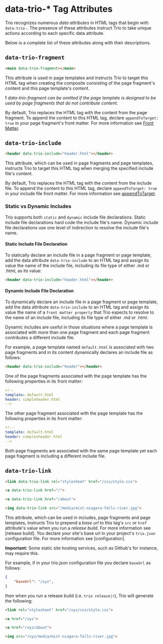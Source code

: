 <!--
template: learnhowto.html
title: data-trio-* Tag Attributes
appendToTarget: true
activeHeaderItem: 2
callback: showCurrentPageInHeader.js
-->

# data-trio-* Tag Attributes

Trio recognizes numerous *data attributes* in HTML tags that begin with `data-trio-`. The presence of these attributes instruct Trio to take unique actions according to each specific data attribute.

Below is a complete list of these attributes along with their descriptions.

## `data-trio-fragment`

```html
<main data-trio-fragment></main>
```

This attribute is used in page templates and instructs Trio to target this HTML tag when creating the composite consisting of the page fragment's content and this page template's content.

__!__ _data-trio-fragment can be omitted if the page template is designed to be used by page fragments that do not contribute content._

By default, Trio replaces the HTML tag with the content from the page fragment. To append the content to this HTML tag, declare `appendToTarget: true` in your page fragment's front matter. For more information see <a data-trio-link href="/docs/learn/frontmatter">Front Matter</a>.

## `data-trio-include`

```html
<header data-trio-include="header.html"></header>
```

This attribute, which can be used in page fragments and page templates, instructs Trio to target this HTML tag when merging the specified include file's content.

By default, Trio replaces the HTML tag with the content from the include file. To append the content to this HTML tag, declare `appendToTarget: true` in your include file front matter. For more information see [appendToTarget](#appendtotarget).

### Static vs Dynamic Includes

Trio supports both `static` and `dynamic` include file declarations. Static include file declarations hard code the include file's name. Dynamic include file declarations use one level of indirection to resolve the include file's name.

#### Static Include File Declaration

To statically declare an include file in a page fragment or page template, add the data attribute `data-trio-include` to an HTML tag and assign its value the name of the include file, including its file type of either .md or .html, as its value:

```html
<header data-trio-include="header.html"></header>
```

#### Dynamic Include File Declaration

To dynamically declare an include file in a page fragment or page template, add the data attribute `data-trio-include` to an HTML tag and assign its value the name of a `front matter property` that Trio expects to resolve to the name of an include file, including its file type of either .md or .html.

Dynamic includes are useful in those situations where a page template is associated with more than one page fragment and each page fragment contributes a different include file.

For example, a page template named `default.html` is associated with two page fragments and in its content dynamically declares an include file as follows:

```html
<header data-trio-include="header"></header>
```

One of the page fragments associated with the page template has the following properties in its front matter:

```YAML
<!--
template: default.html
header: simpleheader.html
-->
```

The other page fragment associated with the page template has the following properties in its front matter:

```YAML
<!--
template: default.html
header: complexheader.html
-->
```

Both page fragments are associated with the same page template yet each page fragment is including a different include file.

## `data-trio-link`

```html
<link data-trio-link rel="stylesheet" href="/css/style.css">

<a data-trio-link href="/">

<a data-trio-link href="/about">

<img data-trio-link src="/media/mist-niagara-falls-river.jpg">
```

This attribute, which can be used in includes, page fragments and page templates, instructs Trio to prepend a *base url* to this tag's `src` or `href` attribute's value when you run a *release build*. For more information see [release build]. You declare your site's base url in your project's `trio.json` configuration file. For more information see [configuration].

**Important:** Some static site hosting services, such as Github's for instance, may require this.

For example, if in your trio.json configuration file you declare `baseUrl` as follows:

```json
{
    "baseUrl": "/xyz",
}
```

then when you run a release build (i.e. `trio release|r`), Trio will generate the following:

```html
<link rel="stylesheet" href="/xyz/css/style.css">

<a href="/xyz">

<a href="/xyz/about">

<img src="/xyz/media/mist-niagara-falls-river.jpg">
```